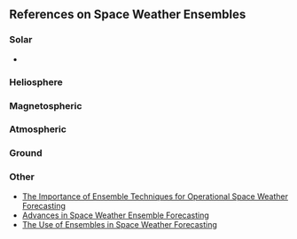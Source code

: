## References on Space Weather Ensembles

### Solar
- 

### Heliosphere

### Magnetospheric

### Atmospheric

### Ground

### Other
- [The Importance of Ensemble Techniques for Operational Space Weather Forecasting](https://agupubs.onlinelibrary.wiley.com/doi/10.1029/2018SW001861)
- [Advances in Space Weather Ensemble Forecasting](https://agupubs.onlinelibrary.wiley.com/doi/10.1002/2016SW001366)
- [The Use of Ensembles in Space Weather Forecasting](https://agupubs.onlinelibrary.wiley.com/doi/10.1029/2020SW002443)
